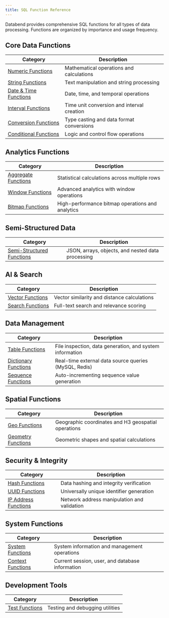```yaml
---
title: SQL Function Reference
---
```


Databend provides comprehensive SQL functions for all types of data processing. Functions are organized by importance and usage frequency.

## Core Data Functions

| Category | Description |
|----------|-------------|
| [Numeric Functions](./04-numeric-functions/index.md) | Mathematical operations and calculations |
| [String Functions](./06-string-functions/index.md) | Text manipulation and string processing |
| [Date & Time Functions](./05-datetime-functions/index.md) | Date, time, and temporal operations |
| [Interval Functions](./05-interval-functions/index.md) | Time unit conversion and interval creation |
| [Conversion Functions](./02-conversion-functions/index.md) | Type casting and data format conversions |
| [Conditional Functions](./03-conditional-functions/index.md) | Logic and control flow operations |

## Analytics Functions

| Category | Description |
|----------|-------------|
| [Aggregate Functions](./07-aggregate-functions/index.md) | Statistical calculations across multiple rows |
| [Window Functions](./08-window-functions/index.md) | Advanced analytics with window operations |
| [Bitmap Functions](./01-bitmap-functions/index.md) | High-performance bitmap operations and analytics |

## Semi-Structured Data

| Category | Description |
|----------|-------------|
| [Semi-Structured Functions](./10-semi-structured-functions/index.md) | JSON, arrays, objects, and nested data processing |

## AI & Search

| Category | Description |
|----------|-------------|
| [Vector Functions](./11-vector-functions/index.md) | Vector similarity and distance calculations |
| [Search Functions](./10-search-functions/index.md) | Full-text search and relevance scoring |

## Data Management

| Category | Description |
|----------|-------------|
| [Table Functions](./17-table-functions/index.md) | File inspection, data generation, and system information |
| [Dictionary Functions](./19-dictionary-functions/index.md) | Real-time external data source queries (MySQL, Redis) |
| [Sequence Functions](./18-sequence-functions/index.md) | Auto-incrementing sequence value generation |

## Spatial Functions

| Category | Description |
|----------|-------------|
| [Geo Functions](./09-geo-functions/index.md) | Geographic coordinates and H3 geospatial operations |
| [Geometry Functions](./09-geometry-functions/index.md) | Geometric shapes and spatial calculations |

## Security & Integrity

| Category | Description |
|----------|-------------|
| [Hash Functions](./12-hash-functions/index.md) | Data hashing and integrity verification |
| [UUID Functions](./13-uuid-functions/index.md) | Universally unique identifier generation |
| [IP Address Functions](./14-ip-address-functions/index.md) | Network address manipulation and validation |

## System Functions

| Category | Description |
|----------|-------------|
| [System Functions](./16-system-functions/index.md) | System information and management operations |
| [Context Functions](./15-context-functions/index.md) | Current session, user, and database information |

## Development Tools

| Category | Description |
|----------|-------------|
| [Test Functions](./19-test-functions/index.md) | Testing and debugging utilities |
